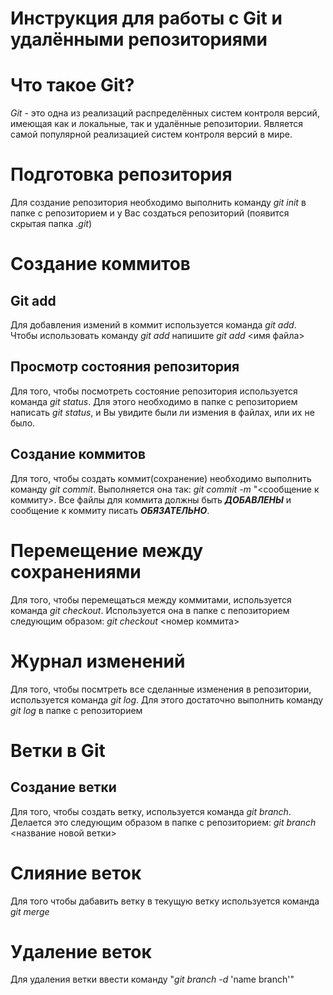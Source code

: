 # Инструкция для работы с Git и удалёнными репозиториями
# Что такое Git?

*Git* - это одна из реализаций распределённых систем контроля версий, имеющая как и локальные, так и удалённые репозитории. Является самой популярной реализацией систем контроля версий в мире.

# Подготовка репозитория

Для создание репозитория необходимо выполнить команду *git init* в папке с репозиторием и у Вас создаться репозиторий (появится скрытая папка .*git*)

# Создание коммитов

## Git add

Для добавления измений в коммит используется команда *git add*. Чтобы использовать команду *git add* напишите *git add* <имя файла>

## Просмотр состояния репозитория

Для того, чтобы посмотреть состояние репозитория используется команда _git status_. Для этого необходимо в папке с репозиторием написать _git status_, и Вы увидите были ли измения в файлах, или их не было.

## Создание коммитов

Для того, чтобы создать коммит(сохранение) необходимо выполнить команду *git commit*. Выполняется она так: *git commit -m* "<сообщение к коммиту>. Все файлы для коммита должны быть ***ДОБАВЛЕНЫ*** и сообщение к коммиту писать ***ОБЯЗАТЕЛЬНО***.

# Перемещение между сохранениями

Для того, чтобы перемещаться между коммитами, используется команда _git checkout_. Используется она в папке с пепозиторием следующим образом: *git checkout* <номер коммита>

# Журнал изменений

Для того, чтобы посмтреть все сделанные изменения в репозитории, используется команда _git log_. Для этого достаточно выполнить команду _git log_ в папке с репозиторием

# Ветки в Git

## Создание ветки

Для того, чтобы создать ветку, используется команда _git branch_. Делается это следующим образом в папке с репозиторием: _git branch_ <название новой ветки>

# Слияние веток

Для того чтобы дабавить ветку в текущую ветку используется команда _git merge_

# Удаление веток

Для удаления ветки ввести команду "*git branch -d* 'name branch'"






